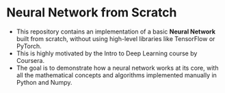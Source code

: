 # Neural Network from Scratch

- This repository contains an implementation of a basic **Neural Network** built from scratch, without using high-level libraries like TensorFlow or PyTorch.
- This is highly motivated by the Intro to Deep Learning course by Coursera. 
- The goal is to demonstrate how a neural network works at its core, with all the mathematical concepts and algorithms implemented manually in Python and Numpy. 
